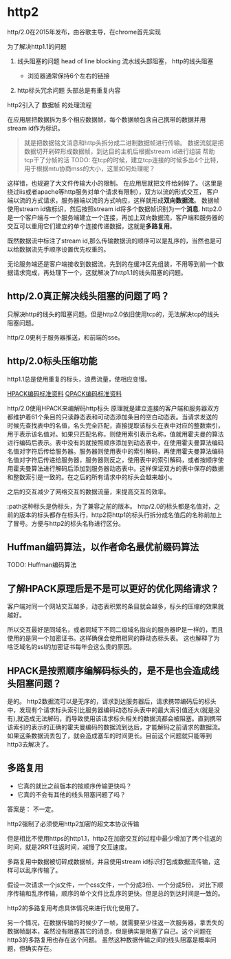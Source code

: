 # http2

http/2.0在2015年发布，由谷歌主导，在chrome首先实现

为了解决http1.1的问题
1. 线头阻塞的问题 head of line blocking 流水线头部阻塞， http的线头阻塞
    - 浏览器通常保持6个左右的链接
 
2. http标头冗余问题 头部总是有重复内容


http2引入了 数据帧 的处理流程

在应用层把数据拆为多个相应数据帧，每个数据帧包含自己携带的数据并用stream id作为标识。
> 就是把数据铭文消息和http头拆分成二进制数据帧进行传输。 数据流就是把数据切开剁碎形成数据帧，到达目的主机后根据stream id进行组装
> 帮助tcp干了分帧的活
> TODO: 在tcp的时候，建立tcp连接的时候多出4个比特，用于根据mtu协商mss的大小，这里如何处理呢？

这样错，也规避了大文件传输大小的限制。 在应用层就把文件给剁碎了。（这里是绕过iis或者apache等http服务对单个请求有限制），双方以流的形式交互，
客户端以流的方式请求，服务器端以流的方式响应，这样就形成**双向数据流**。
数据帧使用stream id做标识，然后按照stream id将多个数据帧识别为一个**消息**.
http2.0是一个客户端与一个服务端建立一个连接，再加上双向数据流，客户端和服务器的交互可以重用它们建立的单个连接传递数据，这就是**多路复用**。

既然数据流中标注了stream id,那么传输数据流的顺序可以是乱序的，当然也是可以给数据流先手顺序设置优先权重的。

无论服务端还是客户端接收到数据流，先到的在缓冲区先组装，不用等到前一个数据请求完成，再处理下一个，这就解决了http1.1的线头阻塞的问题。

## http/2.0真正解决线头阻塞的问题了吗？

只解决http的线头的阻塞问题。但是http2.0依旧使用tcp的，无法解决tcp的线头阻塞问题。


http/2.0更利于服务器推送，和前端的sse。


## http/2.0标头压缩功能

http1.1总是使用重复的标头，浪费流量，使相应变慢。


[HPACK编码标准资料]( https://httpwg.org/specs/rfc7541.html )
[QPACK编码标准资料](https://www.ietf.org/archive/id/draft-ietf-quic-qpack-21.html#name-static-table-2)


http/2.0使用HPACK来编解码http标头
原理就是建立连接的客户端和服务器双方都维护着61个条目的只读静态表和可动态添加条目的空白动态表。当请求发送的时候先查找表中的名值，名头完全匹配，直接提取该标头在表中对应的整数索引，用于表示该名值对。如果只匹配名称，则使用索引表示名称，值就用霍夫曼的算法进行编码后表示。表中没有的就按照顺序添加到动态表中，在使用霍夫曼算法编码名值对字符后传给服务器。服务器则使用表中的索引解码，再使用霍夫曼算法编码名值对字符后传递给服务器，服务器则反之，使用表中的索引解码，或者按顺序使用霍夫曼算法进行解码后添加到服务器动态表中。这样保证双方的表中保存的数据和整数索引是一致的。在之后的所有请求中的标头会越来越小。

之后的交互减少了网络交互的数据流量，来提高交互的效率。

:path这种标头是伪标头，为了兼容之前的版本。 
http/2.0的标头都是名值对，之前的版本的标头都存在标头行，http2将http1的标头行拆分成名值后的名称前加上了冒号。方便与http2的标头名称进行区分。

## Huffman编码算法，以作者命名最优前缀码算法

TODO: Huffman编码算法


## 了解HPACK原理后是不是可以更好的优化网络请求？

客户端对同一个网站交互越多，动态表积累的条目就会越多，标头的压缩的效果就越好。

所以交互最好是同域名，或者同域下不同二级域名指向的服务器IP是一样的，而且使用的是同一个加密证书。这样确保会使用相同的静动态标头表。
这也解释了为啥泛域名的ssl的加密证书每年会这么贵的原因。

## HPACK是按照顺序编解码标头的，是不是也会造成线头阻塞问题？

是的。 http2数据流可以是无序的，请求到达服务器后，请求携带编码后的标头中，发现有个请求标头索引比服务器编码动态标头表中的最大索引值还大(就是没有),就造成无法解码，而导致使用该请求标头相关的数据流都会被阻塞。直到携带该索引的表示的正确的霍夫曼编码的数据流到达后，才能解码之前请求的数据流。如果这条数据流丢包了，就会造成塞车的时间更长。目前这个问题就只能等到http3去解决了。





## 多路复用

- 它真的就比之前版本的按顺序传输更快吗？
- 它真的不会有其他的线头阻塞问题了吗？


答案是： 不一定。

http2强制了必须使用http2加密的超文本协议传输

但是相比不使用https的http1.1，http2在加密交互的过程中最少增加了两个往返的时间，就是2RRT往返时间，减慢了交互速度。

多路复用中数据被切碎成数据帧，并且使用stream id标识打包成数据流传输，这样可以乱序传输了。

假设一次请求一个js文件，一个css文件，一个分成3份、一个分成5份，
对比下顺序传输和乱序传输，顺序的单个文件比乱序的更快。但是总的到达时间是一致的。

http2的多路复用考虑具体情况来进行优化使用了。

另一个情况，在数据传输的时候少了一帧，就需要至少往返一次服务器，拿丢失的数据帧副本，虽然没有阻塞其它的消息，但是确实是阻塞了自己。这个问题在http3的多路复用也存在这个问题。
虽然这种数据传输之间的线头阻塞是概率问题，但确实存在。











